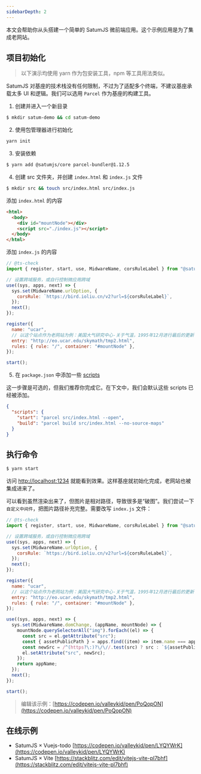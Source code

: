 ```yaml
---
sidebarDepth: 2
---
```


本文会帮助你从头搭建一个简单的 SatumJS 微前端应用。这个示例应用是为了集成老网站。

## 项目初始化

> 以下演示均使用 yarn 作为包安装工具，npm 等工具用法类似。

SatumJS 对基座的技术栈没有任何限制，不过为了适配多个终端，不建议基座承载太多 UI 和逻辑。我们可以选用 `Parcel` 作为基座的构建工具。

1. 创建并进入一个新目录

```bash
$ mkdir satum-demo && cd satum-demo
```

2. 使用包管理器进行初始化

```bash
yarn init
```

3. 安装依赖

```bash
$ yarn add @satumjs/core parcel-bundler@1.12.5
```

4. 创建 src 文件夹，并创建 `index.html` 和 `index.js` 文件

```bash
$ mkdir src && touch src/index.html src/index.js
```

添加 `index.html` 的内容

```html
<html>
  <body>
    <div id="mountNode"></div>
    <script src="./index.js"></script>
  </body>
</html>
```

添加 `index.js` 的内容

```js
// @ts-check
import { register, start, use, MidwareName, corsRuleLabel } from "@satumjs/core";

// 设置跨域服务，或自行控制微应用跨域
use((sys, apps, next) => {
  sys.set(MidwareName.urlOption, {
    corsRule: `https://bird.ioliu.cn/v2?url=${corsRuleLabel}`,
  });
  next();
});

register({
  name: "ucar",
  // 以这个站点作为老网站为例：美国大气研究中心-关于气温，1995年12月进行最后的更新
  entry: "http://eo.ucar.edu/skymath/tmp2.html",
  rules: { rule: "/", container: "#mountNode" },
});

start();
```

5. 在 `package.json` 中添加一些 [scripts](https://classic.yarnpkg.com/zh-Hans/docs/package-json#toc-scripts)

这一步骤是可选的，但我们推荐你完成它。在下文中，我们会默认这些 scripts 已经被添加。

```json
{
  "scripts": {
    "start": "parcel src/index.html --open",
    "build": "parcel build src/index.html --no-source-maps"
  }
}
```

## 执行命令

```bash
$ yarn start
```

访问 [http://localhost:1234](http://localhost:1234/) 就能看到效果。这样基座就初始化完成，老网站也被集成进来了。

可以看到虽然渲染出来了，但图片是相对路径，导致很多是“破图”。我们尝试一下`自定义中间件`，把图片路径补充完整。需要改写 `index.js` 文件：

```js {19-30}
// @ts-check
import { register, start, use, MidwareName, corsRuleLabel } from "@satumjs/core";

// 设置跨域服务，或自行控制微应用跨域
use((sys, apps, next) => {
  sys.set(MidwareName.urlOption, {
    corsRule: `https://bird.ioliu.cn/v2?url=${corsRuleLabel}`,
  });
  next();
});

register({
  name: "ucar",
  // 以这个站点作为老网站为例：美国大气研究中心-关于气温，1995年12月进行最后的更新
  entry: "http://eo.ucar.edu/skymath/tmp2.html",
  rules: { rule: "/", container: "#mountNode" },
});

use((sys, apps, next) => {
  sys.set(MidwareName.domChange, (appName, mountNode) => {
    mountNode.querySelectorAll("img").forEach((el) => {
      const src = el.getAttribute("src");
      const { assetPublicPath } = apps.find((item) => item.name === appName);
      const newSrc = /^(https?\:)?\/\//.test(src) ? src : `${assetPublicPath}${src.charAt(0) === "/" ? src.slice(1) : src}`;
      el.setAttribute("src", newSrc);
    });
    return appName;
  });
  next();
});

start();
```

> 编辑该示例：[https://codepen.io/valleykid/pen/PoQopON](https://codepen.io/valleykid/pen/PoQopON)

## 在线示例

- SatumJS × Vuejs-todo [https://codepen.io/valleykid/pen/LYQYWrK](https://codepen.io/valleykid/pen/LYQYWrK)
- SatumJS × Vite [https://stackblitz.com/edit/vitejs-vite-pl7bhf](https://stackblitz.com/edit/vitejs-vite-pl7bhf)
